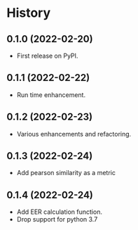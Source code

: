 # History

## 0.1.0 (2022-02-20)

* First release on PyPI.

## 0.1.1 (2022-02-22)

* Run time enhancement. 

## 0.1.2 (2022-02-23)

* Various enhancements and refactoring.

## 0.1.3 (2022-02-24)

* Add pearson similarity as a metric

## 0.1.4 (2022-02-24)

* Add EER calculation function.
* Drop support for python 3.7